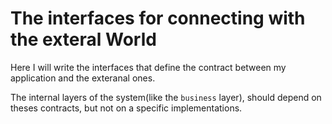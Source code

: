 # The interfaces for connecting with the exteral World
Here I will write the interfaces that define the contract between my application and the exteranal ones.

The internal layers of the system(like the `business` layer), should depend on theses contracts, but not on a specific implementations.